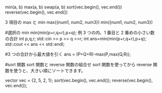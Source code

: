 min(a, b)
max(a, b)
swap(a, b)
sort(vec.begin(), vec.end())
reverse(vec.begin(), vec.end())

3 項目の max と min
max({num1, num2, num3})
min({num1, num2, num3})

#選択の min
min(min(p+r,q+r),p+q);
例 3 つの内、1 番目と 2 番めの小さい数の合計
int p,q,r;
std::cin >> p >> q >>r;
int ans=min(min(p+r,q+r),p+q);
std::cout << ans << std::endl;

#3 つの合計から最大値を引く
ans = (P+Q+R)-max(P,max(Q,R));

#sort 関数
sort 関数と reverse 関数の組合せ
sort 関数を使ってから reverse 関数を使うと、大きい順にソートできます。

vector<int> vec = {2, 5, 2, 1};
sort(vec.begin(), vec.end());
reverse(vec.begin(), vec.end());
